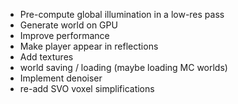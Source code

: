 - Pre-compute global illumination in a low-res pass
- Generate world on GPU
- Improve performance
- Make player appear in reflections
- Add textures
- world saving / loading (maybe loading MC worlds)
- Implement denoiser
- re-add SVO voxel simplifications
